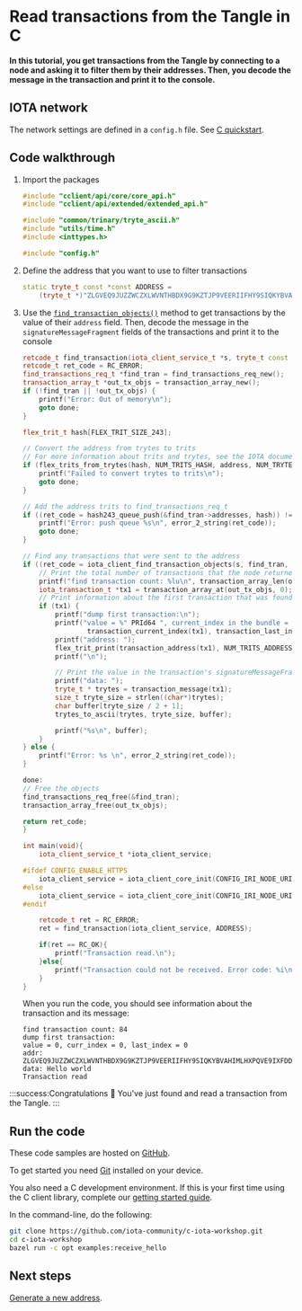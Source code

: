 # Read transactions from the Tangle in C

**In this tutorial, you get transactions from the Tangle by connecting to a node and asking it to filter them by their addresses. Then, you decode the message in the transaction and print it to the console.**

## IOTA network

The network settings are defined in a `config.h` file. See [C quickstart](root://client-libraries/1.0/getting-started/c-quickstart.md).

## Code walkthrough

1. Import the packages

    ```cpp
    #include "cclient/api/core/core_api.h"
    #include "cclient/api/extended/extended_api.h"

    #include "common/trinary/tryte_ascii.h"
    #include "utils/time.h"
    #include <inttypes.h>

   #include "config.h"
    ```

2. Define the address that you want to use to filter transactions

    ```cpp
    static tryte_t const *const ADDRESS =
        (tryte_t *)"ZLGVEQ9JUZZWCZXLWVNTHBDX9G9KZTJP9VEERIIFHY9SIQKYBVAHIMLHXPQVE9IXFDDXNHQINXJDRPFDXNYVAPLZAW";
    ```

3. Use the [`find_transaction_objects()`](https://github.com/iotaledger/iota.c/blob/master/cclient/api/extended/find_transaction_objects.h) method to get transactions by the value of their `address` field. Then, decode the message in the `signatureMessageFragment` fields of the transactions and print it to the console

    ```cpp
    retcode_t find_transaction(iota_client_service_t *s, tryte_t const *const address) {
    retcode_t ret_code = RC_ERROR;
    find_transactions_req_t *find_tran = find_transactions_req_new();
    transaction_array_t *out_tx_objs = transaction_array_new();
    if (!find_tran || !out_tx_objs) {
        printf("Error: Out of memory\n");
        goto done;
    }

    flex_trit_t hash[FLEX_TRIT_SIZE_243];

    // Convert the address from trytes to trits
    // For more information about trits and trytes, see the IOTA documentation portal: https://docs.iota.org/docs/getting-started/0.1/introduction/ternary
    if (flex_trits_from_trytes(hash, NUM_TRITS_HASH, address, NUM_TRYTES_HASH, NUM_TRYTES_HASH) == 0) {
        printf("Failed to convert trytes to trits\n");
        goto done;
    }

    // Add the address trits to find_transactions_req_t
    if ((ret_code = hash243_queue_push(&find_tran->addresses, hash)) != RC_OK) {
        printf("Error: push queue %s\n", error_2_string(ret_code));
        goto done;
    }

    // Find any transactions that were sent to the address
    if ((ret_code = iota_client_find_transaction_objects(s, find_tran, out_tx_objs)) == RC_OK) {
        // Print the total number of transactions that the node returned
        printf("find transaction count: %lu\n", transaction_array_len(out_tx_objs));
        iota_transaction_t *tx1 = transaction_array_at(out_tx_objs, 0);
        // Print information about the first transaction that was found
        if (tx1) {
            printf("dump first transaction:\n");
            printf("value = %" PRId64 ", current_index in the bundle = %" PRIu64 ", last_index of the bundle = %" PRIu64 "\n", transaction_value(tx1),
                    transaction_current_index(tx1), transaction_last_index(tx1));
            printf("address: ");
            flex_trit_print(transaction_address(tx1), NUM_TRITS_ADDRESS);
            printf("\n");

            // Print the value in the transaction's signatureMessageFragment field
            printf("data: ");
            tryte_t * trytes = transaction_message(tx1);
            size_t tryte_size = strlen((char*)trytes);
            char buffer[tryte_size / 2 + 1];
            trytes_to_ascii(trytes, tryte_size, buffer);

            printf("%s\n", buffer);
        }
    } else {
        printf("Error: %s \n", error_2_string(ret_code));
    }

    done:
    // Free the objects
    find_transactions_req_free(&find_tran);
    transaction_array_free(out_tx_objs);

    return ret_code;
    }

    int main(void){
        iota_client_service_t *iota_client_service;

    #ifdef CONFIG_ENABLE_HTTPS
        iota_client_service = iota_client_core_init(CONFIG_IRI_NODE_URI, CONFIG_IRI_NODE_PORT, TLS_CERTIFICATE_PEM);
    #else
        iota_client_service = iota_client_core_init(CONFIG_IRI_NODE_URI, CONFIG_IRI_NODE_PORT, NULL);
    #endif

        retcode_t ret = RC_ERROR;
        ret = find_transaction(iota_client_service, ADDRESS);

        if(ret == RC_OK){
            printf("Transaction read.\n");
        }else{
            printf("Transaction could not be received. Error code: %i\n", ret);
        }
    }
    ```

    When you run the code, you should see information about the transaction and its message:

    ```
    find transaction count: 84
    dump first transaction:
    value = 0, curr_index = 0, last_index = 0
    addr: ZLGVEQ9JUZZWCZXLWVNTHBDX9G9KZTJP9VEERIIFHY9SIQKYBVAHIMLHXPQVE9IXFDDXNHQINXJDRPFDX
    data: Hello world
    Transaction read
    ```

:::success:Congratulations :tada:
You've just found and read a transaction from the Tangle.
:::

## Run the code

These code samples are hosted on [GitHub](https://github.com/iota-community/c-iota-workshop).

To get started you need [Git](https://git-scm.com/book/en/v2/Getting-Started-Installing-Git) installed on your device.

You also need a C development environment. If this is your first time using the C client library, complete our [getting started guide](root://client-libraries/1.0/getting-started/c-quickstart.md).

In the command-line, do the following:

```bash
git clone https://github.com/iota-community/c-iota-workshop.git
cd c-iota-workshop
bazel run -c opt examples:receive_hello
```

## Next steps

[Generate a new address](../c/generate-an-address.md).

